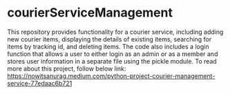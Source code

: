 # courierServiceManagement 

This repository provides functionality for a courier service, including adding new courier items, displaying the details of existing items, searching for items by tracking id, and deleting items. The code also includes a login function that allows a user to either login as an admin or as a member and stores user information in a separate file using the pickle module. To read more about this project, follow below link:
https://nowitsanurag.medium.com/python-project-courier-management-service-77edaac6b721
